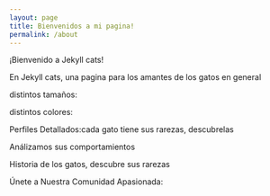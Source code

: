 ```yaml
---
layout: page
title: Bienvenidos a mi pagina!
permalink: /about
---
```

¡Bienvenido a Jekyll cats!

En Jekyll cats, una pagina para los amantes de los gatos en general

distintos tamaños:

distintos colores:

Perfiles Detallados:cada gato tiene sus rarezas, descubrelas

Análizamos sus comportamientos

Historia de los gatos, descubre sus rarezas

Únete a Nuestra Comunidad Apasionada:




